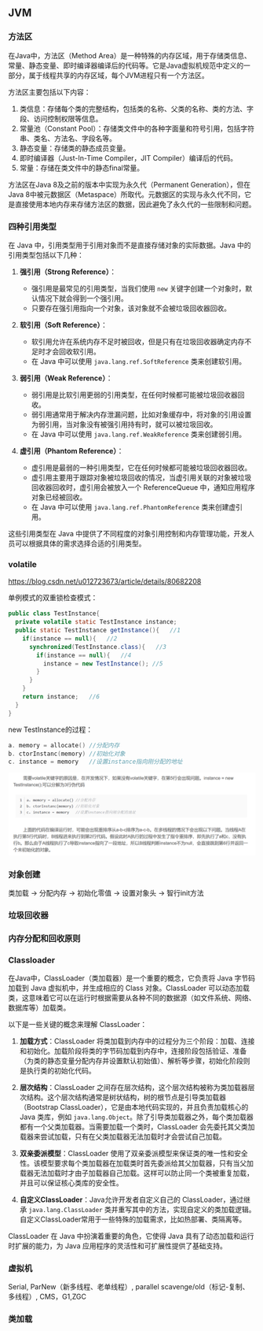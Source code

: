 ## JVM

### 方法区

在Java中，方法区（Method Area）是一种特殊的内存区域，用于存储类信息、常量、静态变量、即时编译器编译后的代码等。它是Java虚拟机规范中定义的一部分，属于线程共享的内存区域，每个JVM进程只有一个方法区。

方法区主要包括以下内容：

1. 类信息：存储每个类的完整结构，包括类的名称、父类的名称、类的方法、字段、访问控制权限等信息。
2. 常量池（Constant Pool）：存储类文件中的各种字面量和符号引用，包括字符串、类名、方法名、字段名等。
3. 静态变量：存储类的静态成员变量。
4. 即时编译器（Just-In-Time Compiler，JIT Compiler）编译后的代码。
5. 常量：存储在类文件中的静态final常量。

方法区在Java 8及之前的版本中实现为永久代（Permanent Generation），但在Java 8中被元数据区（Metaspace）所取代。元数据区的实现与永久代不同，它是直接使用本地内存来存储方法区的数据，因此避免了永久代的一些限制和问题。

### 四种引用类型

在 Java 中，引用类型用于引用对象而不是直接存储对象的实际数据。Java 中的引用类型包括以下几种：

1. **强引用（Strong Reference）**：
   - 强引用是最常见的引用类型，当我们使用 `new` 关键字创建一个对象时，默认情况下就会得到一个强引用。
   - 只要存在强引用指向一个对象，该对象就不会被垃圾回收器回收。

2. **软引用（Soft Reference）**：
   - 软引用允许在系统内存不足时被回收，但是只有在垃圾回收器确定内存不足时才会回收软引用。
   - 在 Java 中可以使用 `java.lang.ref.SoftReference` 类来创建软引用。

3. **弱引用（Weak Reference）**：
   - 弱引用是比软引用更弱的引用类型，在任何时候都可能被垃圾回收器回收。
   - 弱引用通常用于解决内存泄漏问题，比如对象缓存中，将对象的引用设置为弱引用，当对象没有被强引用持有时，就可以被垃圾回收。
   - 在 Java 中可以使用 `java.lang.ref.WeakReference` 类来创建弱引用。

4. **虚引用（Phantom Reference）**：
   - 虚引用是最弱的一种引用类型，它在任何时候都可能被垃圾回收器回收。
   - 虚引用主要用于跟踪对象被垃圾回收的情况，当虚引用关联的对象被垃圾回收器回收时，虚引用会被放入一个 ReferenceQueue 中，通知应用程序对象已经被回收。
   - 在 Java 中可以使用 `java.lang.ref.PhantomReference` 类来创建虚引用。

这些引用类型在 Java 中提供了不同程度的对象引用控制和内存管理功能，开发人员可以根据具体的需求选择合适的引用类型。

### volatile

https://blog.csdn.net/u012723673/article/details/80682208

单例模式的双重锁检查模式：

```java
public class TestInstance{
  private volatile static TestInstance instance;
  public static TestInstance getInstance(){   //1
    if(instance == null){   //2
      synchronized(TestInstance.class){   //3
        if(instance == null){   //4
          instance = new TestInstance(); //5
        }
      }
    }
    return instance;   //6
  }
}
```

new TestInstance的过程：

```c
a. memory = allocate() //分配内存
b. ctorInstanc(memory) //初始化对象
c. instance = memory   //设置instance指向刚分配的地址
```

![image-20240416192425341](./pic/image-20240416192425341.png)

### 对象创建

类加载 -> 分配内存 -> 初始化零值 -> 设置对象头 -> 智行init方法

### 垃圾回收器

### 内存分配和回收原则

### Classloader

在Java中，ClassLoader（类加载器）是一个重要的概念，它负责将 Java 字节码加载到 Java 虚拟机中，并生成相应的 Class 对象。ClassLoader 可以动态加载类，这意味着它可以在运行时根据需要从各种不同的数据源（如文件系统、网络、数据库等）加载类。

以下是一些关键的概念来理解 ClassLoader：

1. **加载方式**：ClassLoader 将类加载到内存中的过程分为三个阶段：加载、连接和初始化。加载阶段将类的字节码加载到内存中，连接阶段包括验证、准备（为类的静态变量分配内存并设置默认初始值）、解析等步骤，初始化阶段则是执行类的初始化代码。

2. **层次结构**：ClassLoader 之间存在层次结构，这个层次结构被称为类加载器层次结构。这个层次结构通常是树状结构，树的根节点是引导类加载器（Bootstrap ClassLoader），它是由本地代码实现的，并且负责加载核心的 Java 类库，例如 `java.lang.Object`。除了引导类加载器之外，每个类加载器都有一个父类加载器。当需要加载一个类时，ClassLoader 会先委托其父类加载器来尝试加载，只有在父类加载器无法加载时才会尝试自己加载。

3. **双亲委派模型**：ClassLoader 使用了双亲委派模型来保证类的唯一性和安全性。该模型要求每个类加载器在加载类时首先委派给其父加载器，只有当父加载器无法加载时才由子加载器自己加载。这样可以防止同一个类被重复加载，并且可以保证核心类库的安全性。

4. **自定义ClassLoader**：Java允许开发者自定义自己的 ClassLoader，通过继承 `java.lang.ClassLoader` 类并重写其中的方法，实现自定义的类加载逻辑。自定义ClassLoader常用于一些特殊的加载需求，比如热部署、类隔离等。

ClassLoader 在 Java 中扮演着重要的角色，它使得 Java 具有了动态加载和运行时扩展的能力，为 Java 应用程序的灵活性和可扩展性提供了基础支持。

### 虚拟机

Serial, ParNew（新多线程、老单线程）, parallel scavenge/old（标记-复制、多线程）, CMS，G1,ZGC

### 类加载

